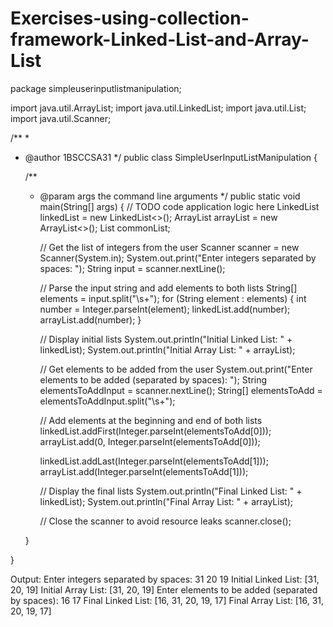 # Exercises-using-collection-framework-Linked-List-and-Array-List
package simpleuserinputlistmanipulation;

import java.util.ArrayList;
import java.util.LinkedList;
import java.util.List;
import java.util.Scanner;

/**
 *
 * @author 1BSCCSA31
 */
public class SimpleUserInputListManipulation {

    /**
     * @param args the command line arguments
     */
    public static void main(String[] args) {
        // TODO code application logic here
          LinkedList<Integer> linkedList = new LinkedList<>();
        ArrayList<Integer> arrayList = new ArrayList<>();
        List<Integer> commonList;

        // Get the list of integers from the user
        Scanner scanner = new Scanner(System.in);
        System.out.print("Enter integers separated by spaces: ");
        String input = scanner.nextLine();

        // Parse the input string and add elements to both lists
        String[] elements = input.split("\\s+");
        for (String element : elements) {
            int number = Integer.parseInt(element);
            linkedList.add(number);
            arrayList.add(number);
        }

        // Display initial lists
        System.out.println("Initial Linked List: " + linkedList);
        System.out.println("Initial Array List: " + arrayList);

        // Get elements to be added from the user
        System.out.print("Enter elements to be added (separated by spaces): ");
        String elementsToAddInput = scanner.nextLine();
        String[] elementsToAdd = elementsToAddInput.split("\\s+");

        // Add elements at the beginning and end of both lists
        linkedList.addFirst(Integer.parseInt(elementsToAdd[0]));
        arrayList.add(0, Integer.parseInt(elementsToAdd[0]));

        linkedList.addLast(Integer.parseInt(elementsToAdd[1]));
        arrayList.add(Integer.parseInt(elementsToAdd[1]));

        // Display the final lists
        System.out.println("Final Linked List: " + linkedList);
        System.out.println("Final Array List: " + arrayList);

        // Close the scanner to avoid resource leaks
        scanner.close();

    }
    
}

Output:
Enter integers separated by spaces: 31 20 19
Initial Linked List: [31, 20, 19]
Initial Array List: [31, 20, 19]
Enter elements to be added (separated by spaces): 16 17
Final Linked List: [16, 31, 20, 19, 17]
Final Array List: [16, 31, 20, 19, 17]
